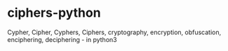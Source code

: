 # ciphers-python
Cypher, Cipher, Cyphers, Ciphers, cryptography, encryption, obfuscation, enciphering, deciphering  - in python3
